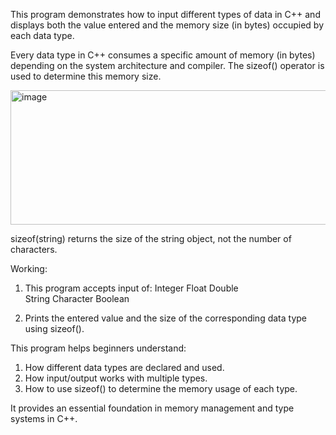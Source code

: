 This program demonstrates how to input different types of data in C++ and displays both the value entered and the memory size (in bytes) occupied by each data type.

Every data type in C++ consumes a specific amount of memory (in bytes) depending on the system architecture and compiler. The sizeof() operator is used to determine this memory size.

<img width="776" height="215" alt="image" src="https://github.com/user-attachments/assets/fd5aec85-ccb5-4012-b0d9-6a44a383fd83" />


 sizeof(string) returns the size of the string object, not the number of characters.

Working:
1. This program accepts input of:
  Integer
  Float
  Double  
  String
  Character
  Boolean

2. Prints the entered value and the size of the corresponding data type using sizeof().

This program helps beginners understand:
1. How different data types are declared and used.
2. How input/output works with multiple types.
3. How to use sizeof() to determine the memory usage of each type.
   
It provides an essential foundation in memory management and type systems in C++.

